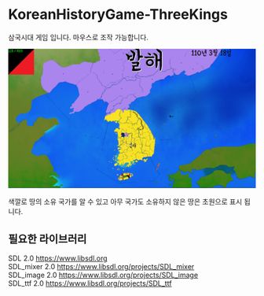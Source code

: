 # KoreanHistoryGame-ThreeKings

삼국시대 게임 입니다.
마우스로 조작 가능합니다.

![alt text](1.png "")

색깔로 땅의 소유 국가를 알 수 있고 아무 국가도 소유하지 않은 땅은
초원으로 표시 됩니다.



## 필요한 라이브러리
SDL 2.0 <https://www.libsdl.org>  
SDL_mixer 2.0 <https://www.libsdl.org/projects/SDL_mixer>  
SDL_image 2.0 <https://www.libsdl.org/projects/SDL_image>  
SDL_ttf 2.0 <https://www.libsdl.org/projects/SDL_ttf>  
